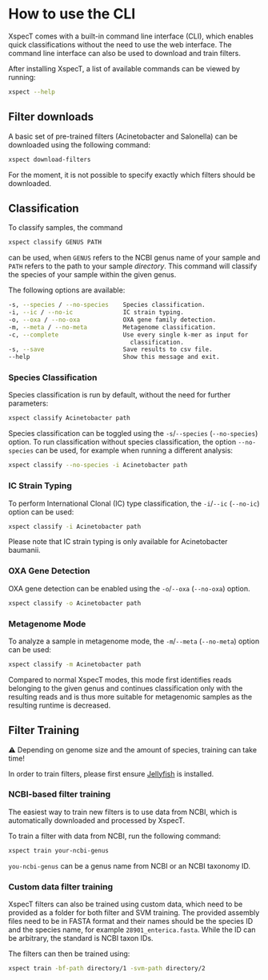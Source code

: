 # How to use the CLI

XspecT comes with a built-in command line interface (CLI), which enables quick classifications without the need to use the web interface. The command line interface can also be used to download and train filters.

After installing XspecT, a list of available commands can be viewed by running:

```bash
xspect --help
```

## Filter downloads

A basic set of pre-trained filters (Acinetobacter and Salonella) can be downloaded using the following command:

```bash
xspect download-filters
```

For the moment, it is not possible to specify exactly which filters should be downloaded.

## Classification

To classify samples, the command

```bash
xspect classify GENUS PATH
```

can be used, when `GENUS` refers to the NCBI genus name of your sample and `PATH` refers to the path to your sample *directory*. This command will classify the species of your sample within the given genus.

The following options are available:

```bash
-s, --species / --no-species    Species classification.
-i, --ic / --no-ic              IC strain typing.
-o, --oxa / --no-oxa            OXA gene family detection.
-m, --meta / --no-meta          Metagenome classification.
-c, --complete                  Use every single k-mer as input for
                                  classification.
-s, --save                      Save results to csv file.
--help                          Show this message and exit.
```

### Species Classification

Species classification is run by default, without the need for further parameters:
```bash
xspect classify Acinetobacter path
```

Species classification can be toggled using the `-s`/`--species` (`--no-species`) option. To run classification without species classification, the option `--no-species` can be used, for example when running a different analysis:

```bash
xspect classify --no-species -i Acinetobacter path
```

### IC Strain Typing

To perform International Clonal (IC) type classification, the `-i`/`--ic` (`--no-ic`) option can be used:

```bash
xspect classify -i Acinetobacter path
```

Please note that IC strain typing is only available for Acinetobacter baumanii.

### OXA Gene Detection

OXA gene detection can be enabled using the `-o`/`--oxa` (`--no-oxa`) option.

```bash
xspect classify -o Acinetobacter path
```

### Metagenome Mode

To analyze a sample in metagenome mode, the `-m`/`--meta` (`--no-meta`) option can be used:

```bash
xspect classify -m Acinetobacter path
```

Compared to normal XspecT modes, this mode first identifies reads belonging to the given genus and continues classification only with the resulting reads and is thus more suitable for metagenomic samples as the resulting runtime is decreased.

## Filter Training

<aside>
⚠️ Depending on genome size and the amount of species, training can take time!

</aside>

In order to train filters, please first ensure [Jellyfish](https://github.com/gmarcais/Jellyfish) is installed.

### NCBI-based filter training

The easiest way to train new filters is to use data from NCBI, which is automatically downloaded and processed by XspecT.

To train a filter with data from NCBI, run the following command:

```bash
xspect train your-ncbi-genus
```

`you-ncbi-genus` can be a genus name from NCBI or an NCBI taxonomy ID.

### Custom data filter training

XspecT filters can also be trained using custom data, which need to be provided as a folder for both filter and SVM training. The provided assembly files need to be in FASTA format and their names should be the species ID and the species name, for example `28901_enterica.fasta`. While the ID can be arbitrary, the standard is NCBI taxon IDs.

The filters can then be trained using:

```bash
xspect train -bf-path directory/1 -svm-path directory/2
```